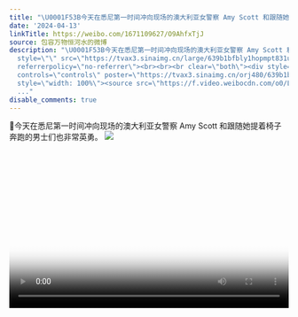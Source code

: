 ```yaml
---
title: "\U0001F53B今天在悉尼第一时间冲向现场的澳大利亚女警察 Amy Scott 和跟随她提着椅子奔跑的男士们也非常英勇。 [图片]"
date: '2024-04-13'
linkTitle: https://weibo.com/1671109627/O9AhfxTjJ
source: 包容万物恒河水的微博
description: "\U0001F53B今天在悉尼第一时间冲向现场的澳大利亚女警察 Amy Scott 和跟随她提着椅子奔跑的男士们也非常英勇。 <img
  style=\"\" src=\"https://tvax3.sinaimg.cn/large/639b1bfbly1hopmpt831uj20v610zncg.jpg\"
  referrerpolicy=\"no-referrer\"><br><br><br clear=\"both\"><div style=\"clear: both\"></div><video
  controls=\"controls\" poster=\"https://tvax3.sinaimg.cn/orj480/639b1bfbly1hopms5oppij20k00p8wf6.jpg\"
  style=\"width: 100%\"><source src=\"https://f.video.weibocdn.com/o0/LEZi92B1lx08e3ItQDoA010412001K1x0E010.mp4?label=mp4_720p&amp;template=720x908.24.0&amp;ori=0&amp;ps=1CwnkDw1GXwCQx&amp;Expires=1713043853&amp;ssig=xZfcq2%2Bt1W&amp;KID=unisto
  ..."
disable_comments: true
---
```

🔻今天在悉尼第一时间冲向现场的澳大利亚女警察 Amy Scott 和跟随她提着椅子奔跑的男士们也非常英勇。 <img style="" src="https://tvax3.sinaimg.cn/large/639b1bfbly1hopmpt831uj20v610zncg.jpg" referrerpolicy="no-referrer"><br><br><br clear="both"><div style="clear: both"></div><video controls="controls" poster="https://tvax3.sinaimg.cn/orj480/639b1bfbly1hopms5oppij20k00p8wf6.jpg" style="width: 100%"><source src="https://f.video.weibocdn.com/o0/LEZi92B1lx08e3ItQDoA010412001K1x0E010.mp4?label=mp4_720p&amp;template=720x908.24.0&amp;ori=0&amp;ps=1CwnkDw1GXwCQx&amp;Expires=1713043853&amp;ssig=xZfcq2%2Bt1W&amp;KID=unisto ...
